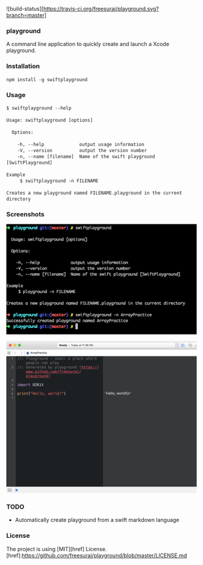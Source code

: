 ![build-status][https://travis-ci.org/freesuraj/playground.svg?branch=master]
### playground
A command line application to quickly create and launch a Xcode playground.

### Installation
```
npm install -g swiftplayground

```
### Usage

```
$ swiftplayground --help

Usage: swiftplayground [options]

  Options:

    -h, --help             output usage information
    -V, --version          output the version number
    -n, --name [filename]  Name of the swift playground [SwiftPlayground]

Example
     $ swiftplayground -n FILENAME

Creates a new playground named FILENAME.playground in the current directory
```
### Screenshots
![command_line](https://github.com/freesuraj/playground/blob/master/assets/screenshots/Screenshot%202016-01-17%2023.35.55.png?raw=true)

![swift_pg](https://github.com/freesuraj/playground/blob/master/assets/screenshots/Screenshot%202016-01-17%2023.36.17.png?raw=true)

### TODO
- Automatically create playground from a swift markdown language

### License
The project is using [MIT][href] License.
[href]:https://github.com/freesuraj/playground/blob/master/LICENSE.md
